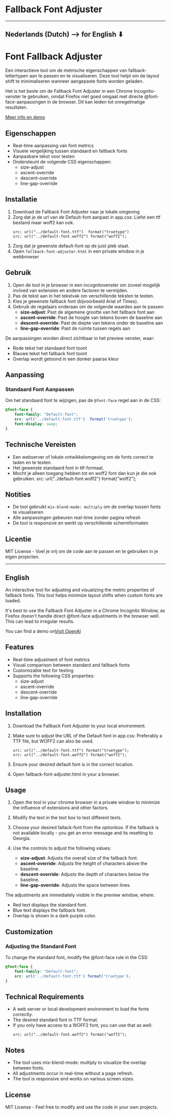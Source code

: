 # Fallback Font Adjuster

---

## Nederlands (Dutch) --> for English ⬇

# Font Fallback Adjuster

Een interactieve tool om de metrische eigenschappen van fallback-lettertypen aan te passen en te visualiseren. Deze tool helpt om de layout shift te minimaliseren wanneer aangepaste fonts worden geladen.

Het is het beste om de Fallback Font Adjuster in een Chrome Incognito-venster te gebruiken, omdat Firefox niet goed omgaat met directe @font-face-aanpassingen in de browser. Dit kan leiden tot onregelmatige resultaten.

[Meer info en demo](https://janhoek.com/fallback-font-adjuster/)

## Eigenschappen

- Real-time aanpassing van font metrics
- Visuele vergelijking tussen standaard en fallback fonts
- Aanpasbare tekst voor testen
- Ondersteunt de volgende CSS eigenschappen:
  - size-adjust
  - ascent-override
  - descent-override
  - line-gap-override

## Installatie

1. Download de Fallback Font Adjuster naar je lokale omgeving
2. Zorg dat je de url van de Default-font aanpast in app.css:
   Liefst een ttf bestand maar woff2 kan ook.
   ```
   src: url("../default-font.ttf")  format("truetype")
   src: url("../default-font.woff2") format("woff2");

   ```
3. Zorg dat je gewenste default-font op de juist plek staat.
4. Open `fallback-font-adjuster.html` in een private window in je webbrowser

## Gebruik

1. Open de tool in je browser in een incognitovenster om zoveel 
   mogelijk invloed van extensies en andere factoren te vermijden.
2. Pas de tekst aan in het tekstvak om verschillende teksten te testen.
3. Kies je gewenste fallback font (bijvoorbeeld Arial of Times).
3. Gebruik de regelaars onderaan om de volgende waardes aan te passen:
   - **size-adjust**: Past de algemene grootte van het fallback font aan
   - **ascent-override**: Past de hoogte van tekens boven de baseline aan
   - **descent-override**: Past de diepte van tekens onder de baseline aan
   - **line-gap-override**: Past de ruimte tussen regels aan

De aanpassingen worden direct zichtbaar in het preview venster, waar:
- Rode tekst het standaard font toont
- Blauwe tekst het fallback font toont
- Overlap wordt getoond in een donker paarse kleur

## Aanpassing

### Standaard Font Aanpassen

Om het standaard font te wijzigen, pas de `@font-face` regel aan in de CSS:

```css
@font-face {
    font-family: "Default-font";
    src: url('../default-font.ttf')  format('truetype');
    font-display: swap;
}
```

## Technische Vereisten

- Een webserver of lokale ontwikkelomgeving om de fonts correct te laden en te testen.
- Het gewenste standaard font in ttf-formaat. 
- Mocht je alleen toegang hebben tot en woff2 font dan kun je die ook gebruiken.
  src: url("../default-font.woff2") format("woff2");

## Notities

- De tool gebruikt `mix-blend-mode: multiply` om de overlap tussen fonts te visualiseren
- Alle aanpassingen gebeuren real-time zonder pagina refresh
- De tool is responsive en werkt op verschillende schermformaten


## Licentie

MIT License - Voel je vrij om de code aan te passen en te gebruiken in je eigen projecten.

---

## English

An interactive tool for adjusting and visualizing the metric properties of fallback fonts. This tool helps minimize layout shifts when custom fonts are loaded.

It's best to use the Fallback Font Adjuster in a Chrome Incognito Window, as Firefox doesn't handle direct @font-face adjustments in the browser well. This can lead to irregular results.

You can find a demo on[Visit OpenAI](https://www.openai.com)

## Features

- Real-time adjustment of font metrics
- Visual comparison between standard and fallback fonts
- Customizable text for testing
- Supports the following CSS properties:
  - size-adjust
  - ascent-override
  - descent-override
  - line-gap-override

## Installation

1. Download the Fallback Font Adjuster to your local environment.
2. Make sure to adjust the URL of the Default font in app.css: Preferably a TTF file,
   but WOFF2 can also be used.
   ```
   src: url("../default-font.ttf") format("truetype");
   src: url("../default-font.woff2") format("woff2");

   ```
3. Ensure your desired default font is in the correct location.

4. Open fallback-font-adjuster.html in your a browser.

## Usage

1. Open the tool in your chrome browser in a private window to minimize 
   the influence of extensions and other factors.
2. Modify the text in the text box to test different texts.
3. Choose your desired fallack-font from the optionbox. If the fallback is not 
   available locally - you get an error message and its resetting to Georgia.
4. Use the controls to adjust the following values:

    - **size-adjust**: Adjusts the overall size of the fallback font.
    - **ascent-override**: Adjusts the height of characters above the baseline.
    - **descent-override**: Adjusts the depth of characters below the baseline.
    - **line-gap-override**: Adjusts the space between lines.

The adjustments are immediately visible in the preview window, where:

- Red text displays the standard font.
- Blue text displays the fallback font.
- Overlap is shown in a dark purple color.

## Customization

### Adjusting the Standard Font

To change the standard font, modify the @font-face rule in the CSS:

```css
@font-face {
    font-family: "Default-font";
    src: url('../default-font.ttf') format('truetype');
}
```

## Technical Requirements

- A web server or local development environment to load the fonts correctly.
- The desired standard font in TTF format.
- If you only have access to a WOFF2 font, you can use that as well:
    ```
    src: url("../default-font.woff2") format("woff2");
    ```

## Notes

- The tool uses mix-blend-mode: multiply to visualize the overlap between fonts.
- All adjustments occur in real-time without a page refresh.
- The tool is responsive and works on various screen sizes.

## License

MIT License - Feel free to modify and use the code in your own projects.

